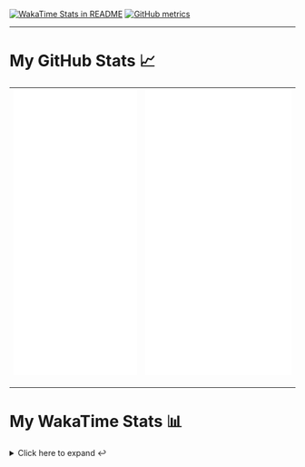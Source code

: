 [![WakaTime Stats in README](https://github.com/LOsioChico/LOsioChico/actions/workflows/waka.yml/badge.svg)](https://github.com/LOsioChico/LOsioChico/actions/workflows/waka.yml) [![GitHub metrics](https://github.com/LOsioChico/LOsioChico/actions/workflows/metrics.yml/badge.svg)](https://github.com/LOsioChico/LOsioChico/actions/workflows/metrics.yml)

---

# My GitHub Stats 📈

| ![](./assets/metrics.svg) | ![](./assets/metrics2.svg) |
| ------------------------- | -------------------------- |

---

# My WakaTime Stats 📊

<details>
<summary>Click here to expand ↩️</summary>
<br>

<!--START_SECTION:waka-->
![Code Time](http://img.shields.io/badge/Code%20Time-1%2C940%20hrs%209%20mins-blue)

![Lines of code](https://img.shields.io/badge/From%20Hello%20World%20I%27ve%20Written-386.0%20thousand%20lines%20of%20code-blue)

**🐱 My GitHub Data** 

> 📦 629.9 kB Used in GitHub's Storage 
 > 
> 🏆 0 Contributions in the Year 2025
 > 
> 🚫 Not Opted to Hire
 > 
> 📜 27 Public Repositories 
 > 
> 🔑 32 Private Repositories 
 > 
**I'm a Night 🦉** 

```text
🌞 Morning                599 commits         ███░░░░░░░░░░░░░░░░░░░░░░   13.83 % 
🌆 Daytime                1344 commits        ████████░░░░░░░░░░░░░░░░░   31.02 % 
🌃 Evening                1494 commits        █████████░░░░░░░░░░░░░░░░   34.49 % 
🌙 Night                  895 commits         █████░░░░░░░░░░░░░░░░░░░░   20.66 % 
```
📅 **I'm Most Productive on Thursday** 

```text
Monday                   594 commits         ███░░░░░░░░░░░░░░░░░░░░░░   13.71 % 
Tuesday                  652 commits         ████░░░░░░░░░░░░░░░░░░░░░   15.05 % 
Wednesday                488 commits         ███░░░░░░░░░░░░░░░░░░░░░░   11.27 % 
Thursday                 789 commits         █████░░░░░░░░░░░░░░░░░░░░   18.21 % 
Friday                   665 commits         ████░░░░░░░░░░░░░░░░░░░░░   15.35 % 
Saturday                 743 commits         ████░░░░░░░░░░░░░░░░░░░░░   17.15 % 
Sunday                   401 commits         ██░░░░░░░░░░░░░░░░░░░░░░░   09.26 % 
```


📊 **This Week I Spent My Time On** 

```text
💬 Programming Languages: 
TypeScript               3 hrs 49 mins       ██████████░░░░░░░░░░░░░░░   40.20 % 
Scala                    2 hrs 30 mins       ███████░░░░░░░░░░░░░░░░░░   26.46 % 
JSON                     37 mins             ██░░░░░░░░░░░░░░░░░░░░░░░   06.49 % 
Bash                     36 mins             ██░░░░░░░░░░░░░░░░░░░░░░░   06.44 % 
Other                    29 mins             █░░░░░░░░░░░░░░░░░░░░░░░░   05.12 % 
```

**I Mostly Code in TypeScript** 

```text
TypeScript               33 repos            █████████████░░░░░░░░░░░░   53.23 % 
Scala                    8 repos             ███░░░░░░░░░░░░░░░░░░░░░░   12.90 % 
CSS                      5 repos             ██░░░░░░░░░░░░░░░░░░░░░░░   08.06 % 
Python                   3 repos             █░░░░░░░░░░░░░░░░░░░░░░░░   04.84 % 
Java                     2 repos             █░░░░░░░░░░░░░░░░░░░░░░░░   03.23 % 
```




 Last Updated on 01/01/2025 01:06:53 UTC
<!--END_SECTION:waka-->

## </details>
